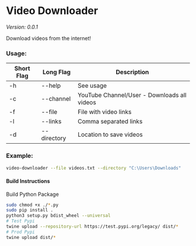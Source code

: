 # Video Downloader  
*Version: 0.0.1*

Download videos from the internet!

### Usage:
| Short Flag | Long Flag   | Description                                  |
|------------|-------------|----------------------------------------------|
| -h         | --help      | See usage                                    |
| -c         | --channel   | YouTube Channel/User - Downloads all videos  |
| -f         | --file      | File with video links                        |
| -l         | --links     | Comma separated links                        |
| -d         | --directory | Location to save videos                      |


### Example:
```bash
video-downloader --file videos.txt --directory "C:\Users\Downloads"
```

#### Build Instructions
Build Python Package

```bash
sudo chmod +x ./*.py
sudo pip install .
python3 setup.py bdist_wheel --universal
# Test Pypi
twine upload --repository-url https://test.pypi.org/legacy/ dist/*
# Prod Pypi
twine upload dist/*
```
